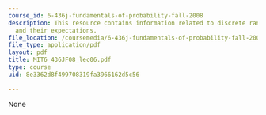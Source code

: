 ```yaml
---
course_id: 6-436j-fundamentals-of-probability-fall-2008
description: This resource contains information related to discrete random variables
  and their expectations.
file_location: /coursemedia/6-436j-fundamentals-of-probability-fall-2008/8e3362d8f499708319fa3966162d5c56_MIT6_436JF08_lec06.pdf
file_type: application/pdf
layout: pdf
title: MIT6_436JF08_lec06.pdf
type: course
uid: 8e3362d8f499708319fa3966162d5c56

---
```

None